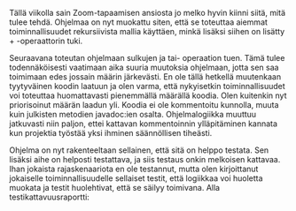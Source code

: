 Tällä viikolla sain Zoom-tapaamisen ansiosta jo melko hyvin kiinni siitä, mitä tulee tehdä. Ohjelmaa on nyt muokattu siten, että se toteuttaa aiemmat toiminnallisuudet rekursiivista mallia käyttäen, minkä lisäksi siihen on lisätty + -operaattorin tuki.

Seuraavana toteutan ohjelmaan sulkujen ja tai- operaation tuen. Tämä tulee todennäköisesti vaatimaan aika suuria muutoksia ohjelmaan, jotta sen saa toimimaan edes jossain määrin järkevästi. En ole tällä hetkellä muutenkaan tyytyväinen koodin laatuun ja olen varma, että nykyisetkin toiminnallisuudet voi toteuttaa huomattavasti pienemmällä määrällä koodia. Olen kuitenkin nyt priorisoinut määrän laadun yli. Koodia ei ole kommentoitu kunnolla, muuta kuin julkisten metodien javadoc:ien osalta. Ohjelmalogiikka muuttuu jatkuvasti niin paljon, ettei kattavan kommentoinnin ylläpitäminen kannata kun projektia työstää yksi ihminen säännöllisen tiheästi.

Ohjelma on nyt rakenteeltaan sellainen, että sitä on helppo testata. Sen lisäksi aihe on helposti testattava, ja siis testaus onkin melkoisen kattavaa. Ihan jokaista rajaskenaariota en ole testannut, mutta olen kirjoittanut jokaiselle toiminnallisuudelle sellaiset testit, että logiikkaa voi huoletta muokata ja testit huolehtivat, että se säilyy toimivana. Alla testikattavuusraportti:
